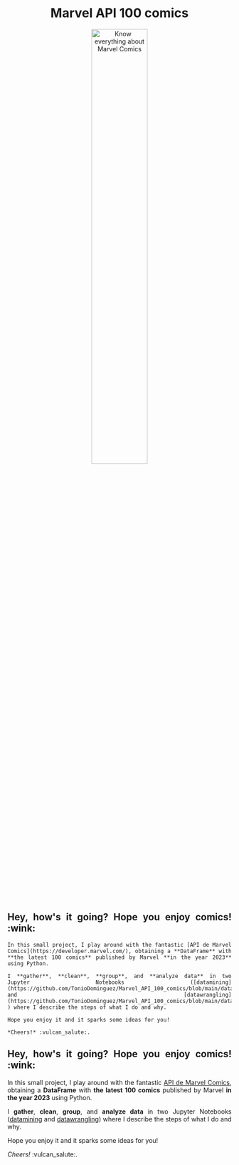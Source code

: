 <div align="center">
  <h1>Marvel API 100 comics</h1>

  <p align="center">
    <img src="https://i.pinimg.com/originals/e5/53/46/e55346d539daeda80680794de7f29a93.gif" width="50%" alt="Know everything about Marvel Comics">
    <br>
  </p>



<div style="text-align: justify;">
  <p>
    <h2>Hey, how's it going? Hope you enjoy comics! :wink:</h2>

    In this small project, I play around with the fantastic [API de Marvel Comics](https://developer.marvel.com/), obtaining a **DataFrame** with **the latest 100 comics** published by Marvel **in the year 2023** using Python.

    I **gather**, **clean**, **group**, and **analyze data** in two Jupyter Notebooks ([datamining](https://github.com/TonioDominguez/Marvel_API_100_comics/blob/main/data/marvel_datamining.ipynb) and [datawrangling](https://github.com/TonioDominguez/Marvel_API_100_comics/blob/main/data/marvel_datawrangling_and_interpretation.ipynb) ) where I describe the steps of what I do and why.

    Hope you enjoy it and it sparks some ideas for you!

    *Cheers!* :vulcan_salute:.
  </p>
</div>




<div style="text-align: justify;">
  <h2>Hey, how's it going? Hope you enjoy comics! :wink:</h2>

  <p>
    In this small project, I play around with the fantastic <a href="https://developer.marvel.com/">API de Marvel Comics</a>, obtaining a <strong>DataFrame</strong> with <strong>the latest 100 comics</strong> published by Marvel <strong>in the year 2023</strong> using Python.
  </p>

  <p>
    I <strong>gather</strong>, <strong>clean</strong>, <strong>group</strong>, and <strong>analyze data</strong> in two Jupyter Notebooks (<a href="https://github.com/TonioDominguez/Marvel_API_100_comics/blob/main/data/marvel_datamining.ipynb">datamining</a> and <a href="https://github.com/TonioDominguez/Marvel_API_100_comics/blob/main/data/marvel_datawrangling_and_interpretation.ipynb">datawrangling</a>) where I describe the steps of what I do and why.
  </p>

  <p>
    Hope you enjoy it and it sparks some ideas for you!
  </p>

  <p>
    <em>Cheers!</em> :vulcan_salute:.
  </p>
</div>

